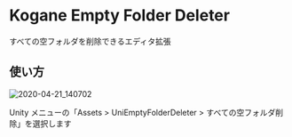 # Kogane Empty Folder Deleter

すべての空フォルダを削除できるエディタ拡張

## 使い方

![2020-04-21_140702](https://user-images.githubusercontent.com/6134875/79827518-81614980-83d9-11ea-9b92-aa831a41746e.png)

Unity メニューの「Assets > UniEmptyFolderDeleter > すべての空フォルダ削除」を選択します  
